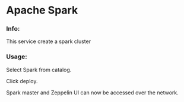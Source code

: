 # Apache Spark


### Info:

This service create a spark cluster


### Usage:

 Select Spark from catalog.

 Click deploy.

 Spark master and Zeppelin UI can now be accessed over the network. 

